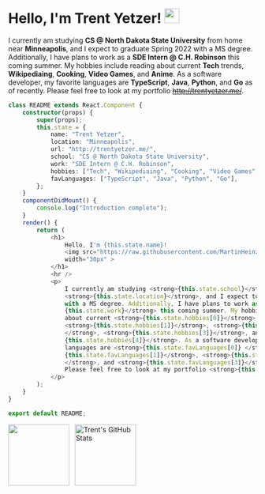 
# Hello, I'm Trent Yetzer! <img src="https://raw.githubusercontent.com/MartinHeinz/MartinHeinz/master/wave.gif" width="30px">

I currently am studying **CS @ North Dakota State University** from home near **Minneapolis**, and I expect to graduate Spring 2022 with a MS degree. Additionally, I have plans to work as a **SDE Intern @ C.H. Robinson** this coming summer. My hobbies include reading about current **Tech** trends, **Wikipediaing**, **Cooking**, **Video Games**, and **Anime**.  As a software developer, my favorite languages are **TypeScript**, **Java**, **Python**, and **Go** as of recently. Please feel free to look at my portfolio ~~http://trentyetzer.me/~~.

```TypeScript
class README extends React.Component {
	constructor(props) {
		super(props);
		this.state = {
			name: "Trent Yetzer",
			location: "Minneapolis",
			url: "http://trentyetzer.me/",
			school: "CS @ North Dakota State University",
			work: "SDE Intern @ C.H. Robinson",
			hobbies: ["Tech", "Wikipediaing", "Cooking", "Video Games", "Anime"],
			favLanguages: ["TypeScript", "Java", "Python", "Go"],
		};
	}
	componentDidMount() {
		console.log("Introduction complete");
	}
	render() {
		return (
			<h1>
				Hello, I'm {this.state.name}! 
				<img src="https://raw.githubusercontent.com/MartinHeinz/MartinHeinz/master/wave.gif" 
				width="30px" >
			</h1>
			<hr />
			<p>
				I currently am studying <strong>{this.state.school}</strong> from home near
				<strong>{this.state.location}</strong>, and I expect to graduate Spring 2022 
				with a MS degree. Additionally, I have plans to work as a <strong>
				{this.state.work}</strong> this coming summer. My hobbies include reading 
				about current <strong>{this.state.hobbies[0]}</strong> trends,
				<strong>{this.state.hobbies[1]}</strong>, <strong>{this.state.hobbies[2]}
				</strong>, <strong>{this.state.hobbies[3]}</strong>, and <strong>
				{this.state.hobbies[4]}</strong>. As a software developer, my favorite 
				languages are <strong>{this.state.favLanguages[0]} </strong>, <strong>
				{this.state.favLanguages[1]}</strong>, <strong>{this.state.favLanguages[2]}
				</strong>, and <strong>{this.state.favLanguages[3]}</strong> as of recently. 
				Please feel free to look at my portfolio <strong>{this.state.url}</strong>
			</p>
		);
	}
}

export default README;
```

<a href="https://github.com/TrentYetzer">
  <img height="124" align="left" src="https://github-readme-stats.vercel.app/api/top-langs/?username=TrentYetzer&layout=compact&theme=nord&hide=HTML,CSS,Processing,SCSS&langs_count=6" />
</a>
&nbsp;
<a href="https://github.com/TrentYetzer">
  <img height="124" align="center" src="https://github-readme-stats.vercel.app/api?username=TrentYetzer&theme=nord&count_private=true&hide=issues&show_icons=true&line_height=20" alt="Trent's GitHub Stats" />
</a>
